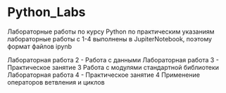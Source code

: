 # Python_Labs
Лабораторные работы по курсу Python по практическим указаниям
лабораторные работы с 1-4 выполнены в JupiterNotebook, поэтому формат файлов ipynb

Лабораторная работа 2 - Работа с данными
Лабораторная работа 3 - Практическое занятие 3 Работа с модулями стандартной библиотеки
Лабораторная работа 4 - Практическое занятие 4 Применение операторов ветвления и циклов
